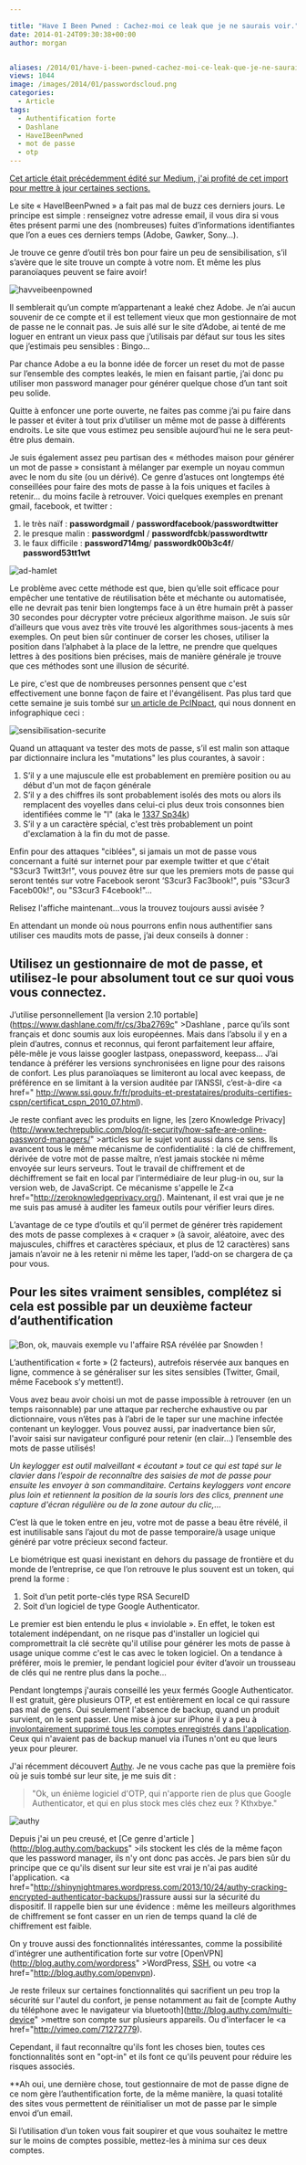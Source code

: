 ```yaml
---

title: "Have I Been Pwned : Cachez-moi ce leak que je ne saurais voir."
date: 2014-01-24T09:30:38+00:00
author: morgan


aliases: /2014/01/have-i-been-pwned-cachez-moi-ce-leak-que-je-ne-saurais-voir/
views: 1044
image: /images/2014/01/passwordscloud.png
categories:
  - Article
tags:
  - Authentification forte
  - Dashlane
  - HaveIBeenPwned
  - mot de passe
  - otp
---
```

<ins datetime="2014-01-23T20:22:48+00:00">Cet article était précédemment édité sur [Medium](https://medium.com/le-comptoir-secu/99a298943f2c), j'ai profité de cet import pour mettre à jour certaines sections.</ins>

Le site « HaveIBeenPwned » a fait pas mal de buzz ces derniers jours. Le principe est simple : renseignez votre adresse email, il vous dira si vous êtes présent parmi une des (nombreuses) fuites d’informations identifiantes que l’on a eues ces derniers temps (Adobe, Gawker, Sony…).

Je trouve ce genre d’outil très bon pour faire un peu de sensibilisation, s’il s’avère que le site trouve un compte à votre nom. Et même les plus paranoïaques peuvent se faire avoir!

![havveibeenpowned](/images/2014/01/havveibeenpowned.png)

Il semblerait qu’un compte m’appartenant a leaké chez Adobe. Je n’ai aucun souvenir de ce compte et il est tellement vieux que mon gestionnaire de mot de passe ne le connait pas. Je suis allé sur le site d’Adobe, ai tenté de me loguer en entrant un vieux pass que j’utilisais par défaut sur tous les sites que j’estimais peu sensibles : Bingo…

Par chance Adobe a eu la bonne idée de forcer un reset du mot de passe sur l’ensemble des comptes leakés, le mien en faisant partie, j’ai donc pu utiliser mon password manager pour générer quelque chose d’un tant soit peu solide.

Quitte à enfoncer une porte ouverte, ne faites pas comme j’ai pu faire dans le passer et éviter à tout prix d’utiliser un même mot de passe à différents endroits. Le site que vous estimez peu sensible aujourd’hui ne le sera peut-être plus demain.

Je suis également assez peu partisan des « méthodes maison pour générer un mot de passe » consistant à mélanger par exemple un noyau commun avec le nom du site (ou un dérivé). Ce genre d’astuces ont longtemps été conseillées pour faire des mots de passe à la fois uniques et faciles à retenir… du moins facile à retrouver. Voici quelques exemples en prenant gmail, facebook, et twitter :

  1. le très naïf : **passwordgmail** / **passwordfacebook**/**passwordtwitter**
  2. le presque malin : **passwordgml** / **passwordfcbk**/**passwordtwttr**
  3. le faux difficile : **password714mg**/ **passwordk00b3c4f**/ **password53tt1wt**

![ad-hamlet](/images/2014/01/ad-hamlet.png)

Le problème avec cette méthode est que, bien qu’elle soit efficace pour empêcher une tentative de réutilisation bête et méchante ou automatisée, elle ne devrait pas tenir bien longtemps face à un être humain prêt à passer 30 secondes pour décrypter votre précieux algorithme maison. Je suis sûr d’ailleurs que vous avez très vite trouvé les algorithmes sous-jacents à mes exemples. On peut bien sûr continuer de corser les choses, utiliser la position dans l’alphabet à la place de la lettre, ne prendre que quelques lettres à des positions bien précises, mais de manière générale je trouve que ces méthodes sont une illusion de sécurité.

Le pire, c'est que de nombreuses personnes pensent que c'est effectivement une bonne façon de faire et l'évangélisent. Pas plus tard que cette semaine je suis tombé sur [un article de PcINpact](http://www.pcinpact.com/news/85439-les-25-pires-mots-passe-annee-histoire-se-repete-encore-et-toujours.htm), qui nous donnent en infographique ceci :

![sensibilisation-securite](/images/2014/01/131904.png)

Quand un attaquant va tester des mots de passe, s’il est malin son attaque par dictionnaire inclura les "mutations" les plus courantes, à savoir :

  1. S’il y a une majuscule elle est probablement en première position ou au début d'un mot de façon générale
  2. S’il y a des chiffres ils sont probablement isolés des mots ou alors ils remplacent des voyelles dans celui-ci plus deux trois consonnes bien identifiées comme le "l" (aka le [1337 Sp34k](http://fr.wikipedia.org/wiki/Leet_speak))
  3. S’il y a un caractère spécial, c'est très probablement un point d'exclamation à la fin du mot de passe.

Enfin pour des attaques "ciblées", si jamais un mot de passe vous concernant a fuité sur internet pour par exemple twitter et que c'était "S3cur3 Twitt3r!", vous pouvez être sur que les premiers mots de passe qui seront tentés sur votre Facebook seront &lsquo;S3cur3 Fac3book!", puis "S3cur3 Faceb00k!", ou "S3cur3 F4cebook!"...

Relisez l'affiche maintenant...vous la trouvez toujours aussi avisée ?

En attendant un monde où nous pourrons enfin nous authentifier sans utiliser ces maudits mots de passe, j’ai deux conseils à donner :

## Utilisez un gestionnaire de mot de passe, et utilisez-le pour absolument tout ce sur quoi vous vous connectez.

J’utilise personnellement [la version 2.10 portable](https://www.dashlane.com/fr/cs/3ba2769c" >Dashlane </a>, parce qu’ils sont français et donc soumis aux lois européennes. Mais dans l’absolu il y en a plein d’autres, connus et reconnus, qui feront parfaitement leur affaire, pêle-mêle je vous laisse googler lastpass, onepassword, keepass… J’ai tendance à préférer les versions synchronisées en ligne pour des raisons de confort. Les plus paranoïaques se limiteront au local avec keepass, de préférence en se limitant à la version auditée par l’ANSSI, c’est-à-dire <a href=" http://www.ssi.gouv.fr/fr/produits-et-prestataires/produits-certifies-cspn/certificat_cspn_2010_07.html).

Je reste confiant avec les produits en ligne, les [zero Knowledge Privacy](http://www.techrepublic.com/blog/it-security/how-safe-are-online-password-managers/" >articles sur le sujet</a> vont aussi dans ce sens. Ils avancent tous le même mécanisme de confidentialité : la clé de chiffrement, dérivée de votre mot de passe maître, n’est jamais stockée ni même envoyée sur leurs serveurs. Tout le travail de chiffrement et de déchiffrement se fait en local par l’intermédiaire de leur plug-in ou, sur la version web, de JavaScript. Ce mécanisme s'appelle le Z<a href="http://zeroknowledgeprivacy.org/). Maintenant, il est vrai que je ne me suis pas amusé à auditer les fameux outils pour vérifier leurs dires.

L’avantage de ce type d’outils et qu’il permet de générer très rapidement des mots de passe complexes à « craquer » (à savoir, aléatoire, avec des majuscules, chiffres et caractères spéciaux, et plus de 12 caractères) sans jamais n’avoir ne à les retenir ni même les taper, l’add-on se chargera de ça pour vous.

## Pour les sites vraiment sensibles, complétez si cela est possible par un deuxième facteur d’authentification<figure id="attachment_399"  >

![Bon, ok, mauvais exemple vu l'affaire RSA révélée par Snowden !](/images/2013/12/SID700.gif)

L’authentification « forte » (2 facteurs), autrefois réservée aux banques en ligne, commence à se généraliser sur les sites sensibles (Twitter, Gmail, même Facebook s’y mettent!).

Vous avez beau avoir choisi un mot de passe impossible à retrouver (en un temps raisonnable) par une attaque par recherche exhaustive ou par dictionnaire, vous n’êtes pas à l’abri de le taper sur une machine infectée contenant un keylogger. Vous pouvez aussi, par inadvertance bien sûr, l'avoir saisi sur navigateur configuré pour retenir (en clair…) l’ensemble des mots de passe utilisés!

_Un keylogger est outil malveillant « écoutant » tout ce qui est tapé sur le clavier dans l’espoir de reconnaître des saisies de mot de passe pour ensuite les envoyer à son commanditaire. Certains keyloggers vont encore plus loin et retiennent la position de la souris lors des clics, prennent une capture d'écran régulière ou de la zone autour du clic,..._

C’est là que le token entre en jeu, votre mot de passe a beau être révélé, il est inutilisable sans l’ajout du mot de passe temporaire/à usage unique généré par votre précieux second facteur.

Le biométrique est quasi inexistant en dehors du passage de frontière et du monde de l’entreprise, ce que l’on retrouve le plus souvent est un token, qui prend la forme :

  1. Soit d’un petit porte-clés type RSA SecureID
  2. Soit d’un logiciel de type Google Authenticator.

Le premier est bien entendu le plus « inviolable ». En effet, le token est totalement indépendant, on ne risque pas d'installer un logiciel qui compromettrait la clé secrète qu'il utilise pour générer les mots de passe à usage unique comme c'est le cas avec le token logiciel. On a tendance à préférer, mois le premier, le pendant logiciel pour éviter d’avoir un trousseau de clés qui ne rentre plus dans la poche…

Pendant longtemps j'aurais conseillé les yeux fermés Google Authenticator. Il est gratuit, gère plusieurs OTP, et est entièrement en local ce qui rassure pas mal de gens. Oui seulement l'absence de backup, quand un produit survient, on le sent passer. Une mise à jour sur iPhone il y a peu à [involontairement supprimé tous les comptes enregistrés dans l'application](https://winauth.com/2013/09/04/iphone-google-authenticator-wipe-backup/). Ceux qui n'avaient pas de backup manuel via iTunes n'ont eu que leurs yeux pour pleurer.

J'ai récemment découvert [Authy](https://www.authy.com/). Je ne vous cache pas que la première fois où je suis tombé sur leur site, je me suis dit :

> "Ok, un énième logiciel d'OTP, qui n'apporte rien de plus que Google Authenticator, et qui en plus stock mes clés chez eux ? Kthxbye."

![authy](/images/2013/12/authy.jpg)

Depuis j'ai un peu creusé, et [Ce genre d'article ](http://blog.authy.com/backups" >ils stockent les clés de la même façon que les password manager</a>, ils n'y ont donc pas accès. Je pars bien sûr du principe que ce qu'ils disent sur leur site est vrai je n'ai pas audité l'application. <a href="http://shinynightmares.wordpress.com/2013/10/24/authy-cracking-encrypted-authenticator-backups/)rassure aussi sur la sécurité du dispositif. Il rappelle bien sur une évidence : même les meilleurs algorithmes de chiffrement se font casser en un rien de temps quand la clé de chiffrement est faible.

On y trouve aussi des fonctionnalités intéressantes, comme la possibilité d'intégrer une authentification forte sur votre [OpenVPN](http://blog.authy.com/wordpress" >WordPress</a>, [SSH](http://blog.authy.com/two-factor-ssh-in-thirty-seconds), ou votre <a href="http://blog.authy.com/openvpn).

Je reste frileux sur certaines fonctionnalités qui sacrifient un peu trop la sécurité sur l'autel du confort, je pense notamment au fait de [compte Authy du téléphone avec le navigateur via bluetooth](http://blog.authy.com/multi-device" >mettre son compte sur plusieurs appareils</a>. Ou d'interfacer le <a href="http://vimeo.com/71272779).



Cependant, il faut reconnaître qu'ils font les choses bien, toutes ces fonctionnalités sont en "opt-in" et ils font ce qu'ils peuvent pour réduire les risques associés.

**Ah oui, une dernière chose, tout gestionnaire de mot de passe digne de ce nom gère l’authentification forte, de la même manière, la quasi totalité des sites vous permettent de réinitialiser un mot de passe par le simple envoi d’un email.

Si l’utilisation d’un token vous fait soupirer et que vous souhaitez le mettre sur le moins de comptes possible, mettez-les à minima sur ces deux comptes.</strong>
